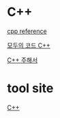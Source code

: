# C++
<a href="https://en.cppreference.com/w/" target="_blank">cpp reference</a>

<a href="https://modoocode.com/" target="_blank">모두의 코드 C++</a>

<a href="https://c-annotationskr.sourceforge.io/" target="_blank">C++ 주해서</a>

# tool site

<a href="https://www.online-cpp.com/" target="_blank">C++</a>
